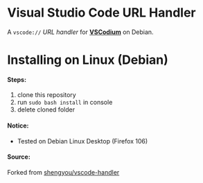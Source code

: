 # Visual Studio Code URL Handler
A `vscode://` *URL handler* for **[VSCodium](https://vscodium.com/)** on Debian.

# Installing on Linux (Debian)

#### Steps:

1. clone this repository
2. run ```sudo bash install``` in console
3. delete cloned folder

#### Notice:

- Tested on Debian Linux Desktop (Firefox 106)

#### Source:

Forked from [shengyou/vscode-handler](https://github.com/shengyou/vscode-handler)